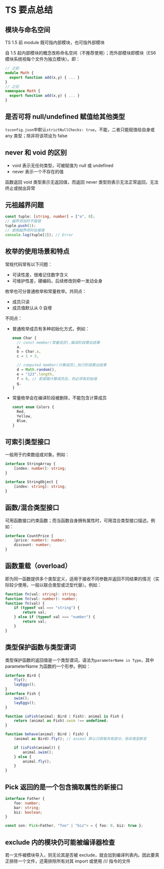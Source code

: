# TS 要点总结

## 模块与命名空间

TS 1.5 前 module 既可指内部模块，也可指外部模块

自 1.5 起内部模块的概念改称命名空间（不推荐使用）；而外部模块即模块（ES6 模块系统视每个文件为独立模块）。即：

```ts
// 之前
module Math {
  export function add(x,y) { ... }
}
// 之后
namespace Math {
  export function add(x,y) { ... }
}
```

## 是否可将 null/undefined 赋值给其他类型

`tsconfig.json`中默认`strictNullChecks: true`，不能，二者只能赋值给自身或 any 类型；除非将该项设为 false

## never 和 void 的区别

- void 表示无任何类型，可被赋值为 null 或 undefined
- never 表示一个不存在的值

函数返回 void 类型表示无返回值，而返回 never 类型则表示无法正常返回，无法终止或抛出异常

## 元祖越界问题

```ts
const tuple: [string, number] = ["a", 0];
// 越界添加时不报错
tuple.push(1);
// 使用越界项时会报错
console.log(tuple[2]); // Error
```

## 枚举的使用场景和特点

常规代码常有以下问题：

- 可读性差，很难记住数字含义
- 可维护性差，硬编码，后续修改则牵一发动全身

枚举也可分普通枚举和常量枚举。共同点：

- 成员只读
- 成员值默认从 0 自增

不同点：

- 普通枚举成员有多种初始化方式，例如：

  ```ts
  enum Char {
  	// const member(常量成员),编译阶段算出结果
  	a,
  	b = Char.a,
  	c = 1 + 3,

  	// computed member(计算成员),执行阶段算出结果
  	d = Math.random(),
  	e = "123".length,
  	f = 6, // 若紧跟计算成员后，则必须有初始值
  	g,
  }
  ```

- 常量枚举会在编译阶段被删除，不能包含计算成员

  ```ts
  const enum Colors {
  	Red,
  	Yellow,
  	Blue,
  }
  ```

## 可索引类型接口

一般用于约束数组或对象。例如：

```ts
interface StringArray {
	[index: number]: string;
}

interface StringObject {
	[index: string]: string;
}
```

## 函数/混合类型接口

可用函数接口约束函数；而当函数自身拥有属性时，可用混合类型接口描述。例如：

```ts
interface CountPrice {
	(price: number): number;
	discount: number;
}
```

## 函数重载（overload）

即为同一函数提供多个类型定义，适用于接收不同参数并返回不同结果的情况（实际较少使用，一般以联合类型或泛型代替）。例如：

```ts
function fn(val: string): string;
function fn(val: number): number;
function fn(val) {
	if (typeof val === "string") {
		return val;
	} else if (typeof val === "number") {
		return val;
	}
}
```

## 类型保护函数与类型谓词

类型保护函数的返回值是一个类型谓词，语法为`parameterName is Type`，其中 parameterName 为函数的一个形参。例如：

```ts
interface Bird {
	fly();
	layEggs();
}
interface Fish {
	swim();
	layEggs();
}

function isFish(animal: Bird | Fish): animal is Fish {
	return (animal as Fish).swim !== undefined;
}

function behave(animal: Bird | Fish) {
	(animal as Bird).fly(); // animal 默认只获取共有部分，除非类型断言

	if (isFish(animal)) {
		animal.swim();
	} else {
		animal.fly();
	}
}
```

## Pick 返回的是一个包含摘取属性的新接口

```ts
interface Father {
	foo: number;
	bar: string;
	biz: boolean;
}

const son: Pick<Father, "foo" | "biz"> = { foo: 0, biz: true };
```

## exclude 内的模块仍可能被编译器检查

若一文件被模块导入，则无论其是否被 exclude，就会加到编译列表内。因此要真正排除一个文件，还需排除所有对其 import 或使用 /// 指令的文件
